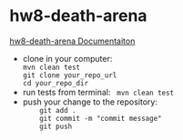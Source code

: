 # hw8-death-arena
[hw8-death-arena Documentaiton](https://docs.google.com/document/d/1H1k_2Is_pshtb6KgJ_tjcVNOo8BBcSXA_mnDVM62dcc/edit?usp=sharing)


<ul>
<li>
clone in your computer: 

<code> 
mvn clean test 
git clone your_repo_url
cd your_repo_dir
</code>




</li>

<li>
run tests from terminal:  
   <code> mvn clean test </code>
</li>

<li>
push your change to the repository: 
<code>
    git add . 
    git commit -m "commit message"
    git push
</code>
</li>
